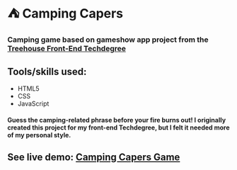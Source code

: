 # ⛺ Camping Capers
### Camping game based on gameshow app project from the [Treehouse Front-End Techdegree](https://join.teamtreehouse.com/techdegree/)

## Tools/skills used:
* HTML5
* CSS
* JavaScript

#### Guess the camping-related phrase before your fire burns out! I originally created this project for my front-end Techdegree, but I felt it needed more of my personal style.
## See live demo: [Camping Capers Game](https://nicolepdev.github.io/camping-capers/)
